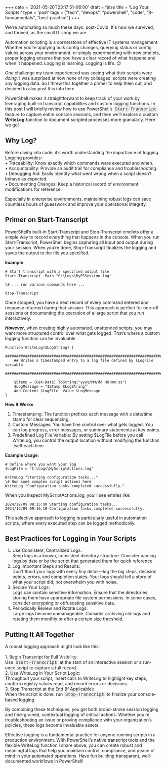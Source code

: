 +++
date = '2021-05-20T23:17:51-06:00'
draft = false
title = 'Log Your Scripts!'
type = 'post'
tags = ["tech", "devops", "powershell", "code", "it-fundamentals", "best-practice"]
+++

<style>
/* Base style for code blocks */
.code-block {
    padding: 15px;                    /* Padding around the code */
    font-family: 'Courier New', Courier, monospace; /* Monospace font */
    white-space: pre-wrap;            /* Preserve whitespace and wrap lines */
    border-radius: 5px;               /* Rounded corners */
    overflow-x: auto;                 /* Horizontal scroll if needed */
    margin: 20px 0;                   /* Vertical spacing */
    /* Default colors (light mode) */
    background-color: #f5f5f5;        /* Light gray background */
    border: 1px solid #ddd;           /* Light border */
    color: #333;                      /* Dark text for readability */
}

/* Style for inline monospace text */
.mono {
    font-family: 'Courier New', Courier, monospace; /* Monospace font */
    background-color: #f0f0f0;        /* Light background to highlight */
    padding: 2px 4px;                  /* Padding around text */
    border-radius: 3px;                /* Rounded corners */
}

/* Dark mode overrides for code blocks */
@media (prefers-color-scheme: dark) {
    .code-block {
        background-color: #2d2d2d;    /* Dark background */
        border: 1px solid #555;        /* Darker border */
        color: #f8f8f2;                /* Light text for readability */
    }

    .mono {
        background-color: #3c3c3c;     /* Darker background for inline code */
        color: #f8f8f2;                /* Light text */
    }
}

/* Optional: Light mode overrides (for explicitness) */
@media (prefers-color-scheme: light) {
    .code-block {
        background-color: #f5f5f5;     /* Light gray background */
        border: 1px solid #ddd;        /* Light border */
        color: #333;                   /* Dark text */
    }

    .mono {
        background-color: #f0f0f0;     /* Light background */
        color: #333;                   /* Dark text */
    }
}
</style>

We're automating so much these days, post-Covid.  It's how we survived, and thrived, as the small IT shop we are. <br />

Automation scripting is a cornerstone of effective IT systems management. Whether you’re applying bulk config changes, querying status or config values across your environment, or simply experimenting with new cmdlets, proper logging ensures that you have a clear record of what happene and when it happened.  Logging is learning.  Logging is life. 😉 <br />

One challenge my team experienced was seeing what their scripts were <i>doing</i>. I was surprised at how none of my colleages' scripts were creating any logging data.  So I threw this together a primer to help them out, and decided to also post this info here. <br />

PowerShell makes it straightforward to keep track of your work by leveraging built-in transcript capabilities and custom logging functions. In this post I will briefly review how to use PowerShell’s <span class="mono">Start-Transcript</span> feature to capture entire console sessions, and then we’ll explore a custom <b>WriteLog</b> function to document scripted processes more granularly. Here we go!<br />

## Why Log?

Before diving into code, it’s worth understanding the importance of logging. Logging provides:<br />
	•	Traceability: Know exactly which commands were executed and when.<br />
	•	Accountability: Provide an audit trail for compliance and troubleshooting.<br />
	•	Debugging Aid: Easily identify what went wrong when a script doesn’t behave as expected.<br />
	•	Documenting Changes: Keep a historical record of environment modifications for reference. <br />

Especially in enterprise environments, maintaining robust logs can save countless hours of guesswork and improve your operational integrity.

## Primer on Start-Transcript

PowerShell’s built-in Start-Transcript and Stop-Transcript cmdlets offer a simple way to record everything that happens in the console. When you run Start-Transcript, PowerShell begins capturing all input and output during your session. When you’re done, Stop-Transcript finalizes the logging and saves the output to the file you specified.<br />

<b>Example</b>: <br />

~~~
# Start transcript with a specified output file
Start-Transcript -Path "C:\Logs\MyPSSession.log"

\# ... run various commands here ...

Stop-Transcript
~~~

Once stopped, you have a neat record of every command entered and response returned during that session. This approach is perfect for one-off sessions or documenting the execution of a large script that you run interactively. <br />

___However___, when creating highly automated, unattended scripts, you may want more structured control over what gets logged. That’s where a custom logging function can be invaluable.<br />

~~~
Function WriteLog($LogString) {
    ##########################################################################
    ## Writes a timestamped entry to a log file defined by $LogFile variable
    ##########################################################################

    $Stamp = (Get-Date).ToString("yyyy/MM/dd HH:mm:ss")
    $LogMessage = "$Stamp $LogString"
    Add-Content $LogFile -Value $LogMessage
}
~~~

**How It Works**: <br />

1.  Timestamping: The function prefixes each message with a date/time stamp for clear sequencing.<br />
2.  Custom Messages: You have fine control over what gets logged. You can log progress, error messages, or summary statements at key points.<br />
3.  Predefined Log File Variable: By setting $LogFile before you call WriteLog, you control the output location without modifying the function itself each time.

**Example Usage**: <br />

~~~
# Define where you want your log
$LogFile = "C:\Logs\MyScriptActions.log"

WriteLog "Starting configuration tasks..."
\# Run some complex script actions here
WriteLog "Configuration tasks completed successfully."
~~~

When you inspect MyScriptActions.log, you’ll see entries like: <br />

~~~
2024/12/09 09:15:00 Starting configuration tasks...
2024/12/09 09:16:10 Configuration tasks completed successfully. 
~~~

This selective approach to logging is particularly useful in automation scripts, where every executed step can be logged methodically. <br />

## Best Practices for Logging in Your Scripts

1. Use Consistent, Centralized Logs:<br />
Keep logs in a known, consistent directory structure. Consider naming logs by date or by the script that generated them for quick reference.<br />
2. Log Important Steps and Results:<br />
Don’t flood your logs with every tiny detail—log the big steps, decision points, errors, and completion states. Your logs should tell a story of what your script did, not overwhelm you with noise.<br />
3. Secure Your Logs:<br />
Logs can contain sensitive information. Ensure that the directories storing them have appropriate file system permissions. In some cases, consider encrypting or obfuscating sensitive data.<br />
4. Periodically Review and Rotate Logs:<br />
Large logs become unmanageable. Consider archiving old logs and rotating them monthly or after a certain size threshold.<br />

## Putting It All Together

A robust logging approach might look like this:<br /><br />
	1.	Begin Transcript for Full Visibility:<br />
Use <span class="mono">Start-Transcript</span> at the start of an interactive session or a run-once script to capture a full record.<br />
	2.	Use WriteLog in Your Script Logic:<br />
Throughout your script, insert calls to WriteLog to highlight key steps, confirm registry values read, and record errors or decisions.<br />
	3.	Stop Transcript at the End (If Applicable):<br />
When the script is done, run <span class="mono">Stop-Transcript</span> to finalize your console-based logging.<br />

By combining these techniques, you get both broad-stroke session logging and fine-grained, contextual logging of critical actions. Whether you’re troubleshooting an issue or proving compliance with your organization’s policies, these logs become invaluable assets.<br />

Effective logging is a fundamental practice for anyone running scripts in a production environment. With PowerShell’s native transcript tools and the flexible WriteLog function I share above, you can create robust and meaningful logs that help you maintain control, compliance, and peace of mind in your automated operations. Have fun building transparent, well-documented workflows in PowerShell!